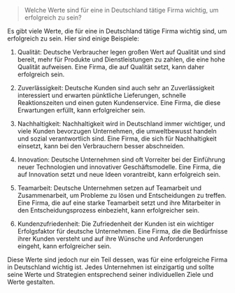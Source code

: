 > Welche Werte sind für eine in Deutschland tätige Firma wichtig, um erfolgreich zu sein?

Es gibt viele Werte, die für eine in Deutschland tätige Firma wichtig sind, um erfolgreich zu sein. Hier sind einige Beispiele:

1. Qualität: Deutsche Verbraucher legen großen Wert auf Qualität und sind bereit, mehr für Produkte und Dienstleistungen zu zahlen, die eine hohe Qualität aufweisen. Eine Firma, die auf Qualität setzt, kann daher erfolgreich sein.

2. Zuverlässigkeit: Deutsche Kunden sind auch sehr an Zuverlässigkeit interessiert und erwarten pünktliche Lieferungen, schnelle Reaktionszeiten und einen guten Kundenservice. Eine Firma, die diese Erwartungen erfüllt, kann erfolgreicher sein.

3. Nachhaltigkeit: Nachhaltigkeit wird in Deutschland immer wichtiger, und viele Kunden bevorzugen Unternehmen, die umweltbewusst handeln und sozial verantwortlich sind. Eine Firma, die sich für Nachhaltigkeit einsetzt, kann bei den Verbrauchern besser abschneiden.

4. Innovation: Deutsche Unternehmen sind oft Vorreiter bei der Einführung neuer Technologien und innovativer Geschäftsmodelle. Eine Firma, die auf Innovation setzt und neue Ideen vorantreibt, kann erfolgreich sein.

5. Teamarbeit: Deutsche Unternehmen setzen auf Teamarbeit und Zusammenarbeit, um Probleme zu lösen und Entscheidungen zu treffen. Eine Firma, die auf eine starke Teamarbeit setzt und ihre Mitarbeiter in den Entscheidungsprozess einbezieht, kann erfolgreicher sein.

6. Kundenzufriedenheit: Die Zufriedenheit der Kunden ist ein wichtiger Erfolgsfaktor für deutsche Unternehmen. Eine Firma, die die Bedürfnisse ihrer Kunden versteht und auf ihre Wünsche und Anforderungen eingeht, kann erfolgreicher sein.

Diese Werte sind jedoch nur ein Teil dessen, was für eine erfolgreiche Firma in Deutschland wichtig ist. Jedes Unternehmen ist einzigartig und sollte seine Werte und Strategien entsprechend seiner individuellen Ziele und Werte gestalten.